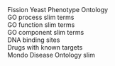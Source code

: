 <div class="left-menu-part left-menu-item"><a routerLink="/browse-curation/fission-yeast-phenotype-ontology">Fission Yeast Phenotype Ontology</a></div>
<div class="left-menu-part left-menu-item"><a routerLink="/browse-curation/fission-yeast-bp-go-slim-terms">GO process slim terms</a></div>
<div class="left-menu-part left-menu-item"><a routerLink="/browse-curation/fission-yeast-mf-go-slim-terms">GO function slim terms</a></div>
<div class="left-menu-part left-menu-item"><a routerLink="/browse-curation/fission-yeast-cc-go-slim-terms">GO component slim terms</a></div>
<div class="left-menu-part left-menu-item"><a routerLink="/browse-curation/dna-binding-sites">DNA binding sites</a></div>
<div class="left-menu-part left-menu-item"><a routerLink="/browse-curation/drugs-known-pombe-targets">Drugs with known targets</a></div>
<div class="left-menu-part left-menu-item"><a routerLink="/browse-curation/disease-slim">Mondo Disease Ontology slim</a></div>
